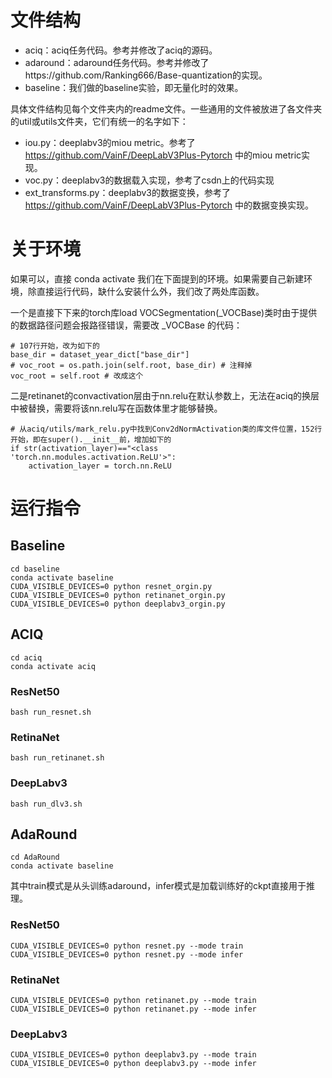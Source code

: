 # 文件结构

- aciq：aciq任务代码。参考并修改了aciq的源码。
- adaround：adaround任务代码。参考并修改了https://github.com/Ranking666/Base-quantization的实现。
- baseline：我们做的baseline实验，即无量化时的效果。

具体文件结构见每个文件夹内的readme文件。一些通用的文件被放进了各文件夹的util或utils文件夹，它们有统一的名字如下：

- iou.py：deeplabv3的miou metric。参考了 https://github.com/VainF/DeepLabV3Plus-Pytorch 中的miou metric实现。
- voc.py：deeplabv3的数据载入实现，参考了csdn上的代码实现
- ext_transforms.py：deeplabv3的数据变换，参考了 https://github.com/VainF/DeepLabV3Plus-Pytorch 中的数据变换实现。

# 关于环境

如果可以，直接 conda activate 我们在下面提到的环境。如果需要自己新建环境，除直接运行代码，缺什么安装什么外，我们改了两处库函数。

一个是直接下下来的torch库load VOCSegmentation(_VOCBase)类时由于提供的数据路径问题会报路径错误，需要改 _VOCBase 的代码：

```
# 107行开始，改为如下的
base_dir = dataset_year_dict["base_dir"]
# voc_root = os.path.join(self.root, base_dir) # 注释掉
voc_root = self.root # 改成这个
```

二是retinanet的convactivation层由于nn.relu在默认参数上，无法在aciq的换层中被替换，需要将该nn.relu写在函数体里才能够替换。

```
# 从aciq/utils/mark_relu.py中找到Conv2dNormActivation类的库文件位置，152行开始，即在super().__init__前，增加如下的
if str(activation_layer)=="<class 'torch.nn.modules.activation.ReLU'>":
    activation_layer = torch.nn.ReLU
```

# 运行指令

## Baseline
```
cd baseline
conda activate baseline
CUDA_VISIBLE_DEVICES=0 python resnet_orgin.py
CUDA_VISIBLE_DEVICES=0 python retinanet_orgin.py
CUDA_VISIBLE_DEVICES=0 python deeplabv3_orgin.py
```

## ACIQ

```
cd aciq
conda activate aciq
```

### ResNet50

```
bash run_resnet.sh
```

### RetinaNet

```
bash run_retinanet.sh
```

### DeepLabv3

```
bash run_dlv3.sh
```

## AdaRound

```
cd AdaRound
conda activate baseline
```
其中train模式是从头训练adaround，infer模式是加载训练好的ckpt直接用于推理。

### ResNet50
```
CUDA_VISIBLE_DEVICES=0 python resnet.py --mode train
CUDA_VISIBLE_DEVICES=0 python resnet.py --mode infer
```

### RetinaNet
```
CUDA_VISIBLE_DEVICES=0 python retinanet.py --mode train
CUDA_VISIBLE_DEVICES=0 python retinanet.py --mode infer
```

### DeepLabv3
```
CUDA_VISIBLE_DEVICES=0 python deeplabv3.py --mode train
CUDA_VISIBLE_DEVICES=0 python deeplabv3.py --mode infer
```